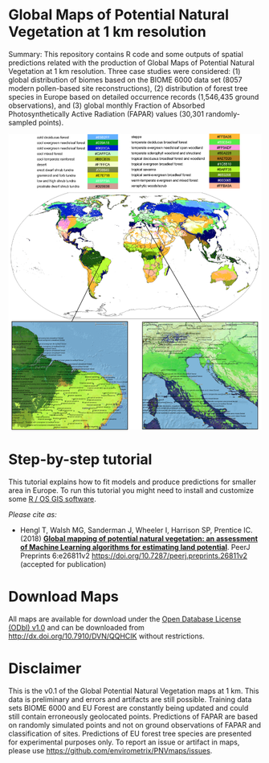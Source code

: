 # Global Maps of Potential Natural Vegetation at 1 km resolution

Summary: This repository contains R code and some outputs of spatial predictions related with the production of Global Maps of Potential Natural Vegetation at 1 km resolution. Three case studies were considered: (1) global distribution of biomes based on the BIOME 6000 data set (8057 modern pollen-based site reconstructions), (2) distribution of forest tree species in Europe based on detailed occurrence records (1,546,435 ground observations), and (3) global monthly Fraction of Absorbed Photosynthetically Active Radiation (FAPAR) values (30,301 randomly-sampled points).

![alt text](https://github.com/envirometrix/PNVmaps/blob/master/img/Fig_global_biomes_map.png "Output predictions for global biomes.")

# Step-by-step tutorial

This tutorial explains how to fit models and produce predictions for smaller area in Europe. To run this tutorial you might need to install and customize some [R / OS GIS software](https://envirometrix.github.io/PredictiveSoilMapping/software.html).

*Please cite as:*

* Hengl T, Walsh MG, Sanderman J, Wheeler I, Harrison SP, Prentice IC. (2018) [**Global mapping of potential natural vegetation: an assessment of Machine Learning algorithms for estimating land potential**](https://doi.org/10.7287/peerj.preprints.26811v2). PeerJ Preprints 6:e26811v2 https://doi.org/10.7287/peerj.preprints.26811v2 (accepted for publication)

# Download Maps

All maps are available for download under the [Open Database License (ODbl) v1.0](https://opendatacommons.org/licenses/odbl/) and can be downloaded from http://dx.doi.org/10.7910/DVN/QQHCIK without restrictions.

# Disclaimer

This is the v0.1 of the Global Potential Natural Vegetation maps at 1 km. This data is preliminary and errors and artifacts are still possible. Training data sets BIOME 6000 and EU Forest are constantly being updated and could still contain erroneously geolocated points. Predictions of FAPAR are based on randomly simulated points and not on ground observations of FAPAR and classification of sites. Predictions of EU forest tree species are presented for experimental purposes only. To report an issue or artifact in maps, please use https://github.com/envirometrix/PNVmaps/issues.

